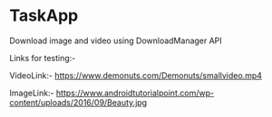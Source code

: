 # TaskApp
Download image and video using DownloadManager API

Links for testing:-

VideoLink:- https://www.demonuts.com/Demonuts/smallvideo.mp4

ImageLink:- https://www.androidtutorialpoint.com/wp-content/uploads/2016/09/Beauty.jpg
